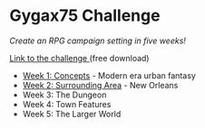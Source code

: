 # Gygax75 Challenge
_Create an RPG campaign setting in five weeks!_

<a href="https://rayotus.itch.io/gygax75">Link to the challenge </a> (free download)

 - [Week 1: Concepts](week1/week1-notes.md) - Modern era urban fantasy 
 - [Week 2: Surrounding Area](week2/week2-notes.md) - New Orleans
 - Week 3: The Dungeon
 - Week 4: Town Features
 - Week 5: The Larger World
